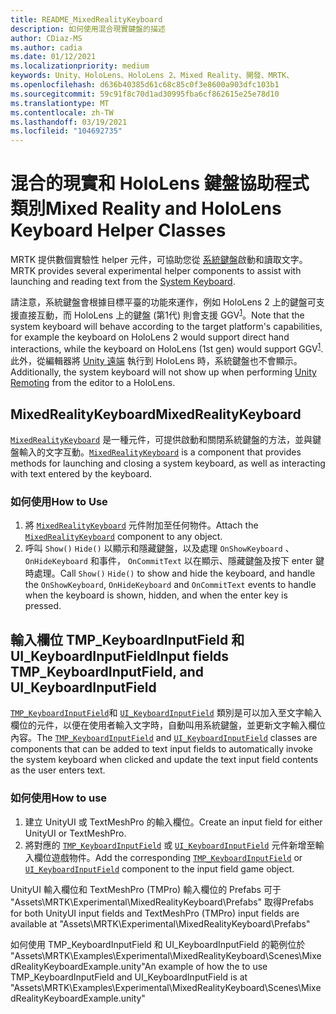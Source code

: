 ```yaml
---
title: README_MixedRealityKeyboard
description: 如何使用混合現實鍵盤的描述
author: CDiaz-MS
ms.author: cadia
ms.date: 01/12/2021
ms.localizationpriority: medium
keywords: Unity、HoloLens、HoloLens 2、Mixed Reality、開發、MRTK、
ms.openlocfilehash: d636b40385d61c68c85c0f3e8600a903dfc103b1
ms.sourcegitcommit: 59c91f8c70d1ad30995fba6cf862615e25e78d10
ms.translationtype: MT
ms.contentlocale: zh-TW
ms.lasthandoff: 03/19/2021
ms.locfileid: "104692735"
---
```

# <a name="mixed-reality-and-hololens-keyboard-helper-classes"></a><span data-ttu-id="870ac-104">混合的現實和 HoloLens 鍵盤協助程式類別</span><span class="sxs-lookup"><span data-stu-id="870ac-104">Mixed Reality and HoloLens Keyboard Helper Classes</span></span>

<span data-ttu-id="870ac-105">MRTK 提供數個實驗性 helper 元件，可協助您從 [系統鍵盤](../../README_SystemKeyboard.md)啟動和讀取文字。</span><span class="sxs-lookup"><span data-stu-id="870ac-105">MRTK provides several experimental helper components to assist with launching and reading text from the [System Keyboard](../../README_SystemKeyboard.md).</span></span>

<span data-ttu-id="870ac-106">請注意，系統鍵盤會根據目標平臺的功能來運作，例如 HoloLens 2 上的鍵盤可支援直接互動，而 HoloLens 上的鍵盤 (第1代) 則會支援 GGV<sup>[1](https://docs.microsoft.com/windows/mixed-reality/gaze)</sup>。</span><span class="sxs-lookup"><span data-stu-id="870ac-106">Note that the system keyboard will behave according to the target platform's capabilities, for example the keyboard on HoloLens 2 would support direct hand interactions, while the keyboard on HoloLens (1st gen) would support GGV<sup>[1](https://docs.microsoft.com/windows/mixed-reality/gaze)</sup>.</span></span> <span data-ttu-id="870ac-107">此外，從編輯器將 [Unity 遠端](../../Tools/HolographicRemoting.md) 執行到 HoloLens 時，系統鍵盤也不會顯示。</span><span class="sxs-lookup"><span data-stu-id="870ac-107">Additionally, the system keyboard will not show up when performing [Unity Remoting](../../Tools/HolographicRemoting.md) from the editor to a HoloLens.</span></span>

## <a name="mixedrealitykeyboard"></a><span data-ttu-id="870ac-108">MixedRealityKeyboard</span><span class="sxs-lookup"><span data-stu-id="870ac-108">MixedRealityKeyboard</span></span>

<span data-ttu-id="870ac-109">[`MixedRealityKeyboard`](xref:Microsoft.MixedReality.Toolkit.Experimental.UI.MixedRealityKeyboard) 是一種元件，可提供啟動和關閉系統鍵盤的方法，並與鍵盤輸入的文字互動。</span><span class="sxs-lookup"><span data-stu-id="870ac-109">[`MixedRealityKeyboard`](xref:Microsoft.MixedReality.Toolkit.Experimental.UI.MixedRealityKeyboard) is a component that provides methods for launching and closing a system keyboard, as well as interacting with text entered by the keyboard.</span></span>  

### <a name="how-to-use"></a><span data-ttu-id="870ac-110">如何使用</span><span class="sxs-lookup"><span data-stu-id="870ac-110">How to Use</span></span>

1. <span data-ttu-id="870ac-111">將 [`MixedRealityKeyboard`](xref:Microsoft.MixedReality.Toolkit.Experimental.UI.MixedRealityKeyboard) 元件附加至任何物件。</span><span class="sxs-lookup"><span data-stu-id="870ac-111">Attach the [`MixedRealityKeyboard`](xref:Microsoft.MixedReality.Toolkit.Experimental.UI.MixedRealityKeyboard) component to any object.</span></span>
2. <span data-ttu-id="870ac-112">呼叫 `Show()` `Hide()` 以顯示和隱藏鍵盤，以及處理 `OnShowKeyboard` 、 `OnHideKeyboard` 和事件， `OnCommitText` 以在顯示、隱藏鍵盤及按下 enter 鍵時處理。</span><span class="sxs-lookup"><span data-stu-id="870ac-112">Call `Show()` `Hide()` to show and hide the keyboard, and handle the `OnShowKeyboard`, `OnHideKeyboard` and `OnCommitText` events to handle when the keyboard is shown, hidden, and when the enter key is pressed.</span></span>

## <a name="input-fields-tmp_keyboardinputfield-and-ui_keyboardinputfield"></a><span data-ttu-id="870ac-113">輸入欄位 TMP_KeyboardInputField 和 UI_KeyboardInputField</span><span class="sxs-lookup"><span data-stu-id="870ac-113">Input fields TMP_KeyboardInputField, and UI_KeyboardInputField</span></span>

<span data-ttu-id="870ac-114">[`TMP_KeyboardInputField`](xref:Microsoft.MixedReality.Toolkit.Experimental.UI.TMP_KeyboardInputField)和 [`UI_KeyboardInputField`](xref:Microsoft.MixedReality.Toolkit.Experimental.UI.UI_KeyboardInputField) 類別是可以加入至文字輸入欄位的元件，以便在使用者輸入文字時，自動叫用系統鍵盤，並更新文字輸入欄位內容。</span><span class="sxs-lookup"><span data-stu-id="870ac-114">The [`TMP_KeyboardInputField`](xref:Microsoft.MixedReality.Toolkit.Experimental.UI.TMP_KeyboardInputField) and [`UI_KeyboardInputField`](xref:Microsoft.MixedReality.Toolkit.Experimental.UI.UI_KeyboardInputField) classes are components that can be added to text input fields to automatically invoke the system keyboard when clicked and update the text input field contents as the user enters text.</span></span>

### <a name="how-to-use"></a><span data-ttu-id="870ac-115">如何使用</span><span class="sxs-lookup"><span data-stu-id="870ac-115">How to use</span></span>

1. <span data-ttu-id="870ac-116">建立 UnityUI 或 TextMeshPro 的輸入欄位。</span><span class="sxs-lookup"><span data-stu-id="870ac-116">Create an input field for either UnityUI or TextMeshPro.</span></span>
2. <span data-ttu-id="870ac-117">將對應的 [`TMP_KeyboardInputField`](xref:Microsoft.MixedReality.Toolkit.Experimental.UI.TMP_KeyboardInputField) 或 [`UI_KeyboardInputField`](xref:Microsoft.MixedReality.Toolkit.Experimental.UI.UI_KeyboardInputField) 元件新增至輸入欄位遊戲物件。</span><span class="sxs-lookup"><span data-stu-id="870ac-117">Add the corresponding [`TMP_KeyboardInputField`](xref:Microsoft.MixedReality.Toolkit.Experimental.UI.TMP_KeyboardInputField) or [`UI_KeyboardInputField`](xref:Microsoft.MixedReality.Toolkit.Experimental.UI.UI_KeyboardInputField) component to the input field game object.</span></span>

<span data-ttu-id="870ac-118">UnityUI 輸入欄位和 TextMeshPro (TMPro) 輸入欄位的 Prefabs 可于 "Assets\MRTK\Experimental\MixedRealityKeyboard\Prefabs" 取得</span><span class="sxs-lookup"><span data-stu-id="870ac-118">Prefabs for both UnityUI input fields and TextMeshPro (TMPro) input fields are available at "Assets\MRTK\Experimental\MixedRealityKeyboard\Prefabs"</span></span>

<span data-ttu-id="870ac-119">如何使用 TMP_KeyboardInputField 和 UI_KeyboardInputField 的範例位於 "Assets\MRTK\Examples\Experimental\MixedRealityKeyboard\Scenes\MixedRealityKeyboardExample.unity"</span><span class="sxs-lookup"><span data-stu-id="870ac-119">An example of how the to use TMP_KeyboardInputField and UI_KeyboardInputField is at "Assets\MRTK\Examples\Experimental\MixedRealityKeyboard\Scenes\MixedRealityKeyboardExample.unity"</span></span>
